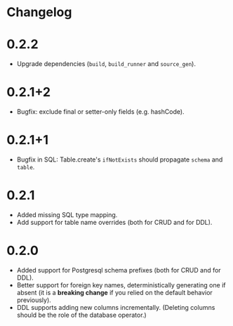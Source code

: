 # Changelog

# 0.2.2

- Upgrade dependencies (`build`, `build_runner` and `source_gen`).

# 0.2.1+2

- Bugfix: exclude final or setter-only fields (e.g. hashCode).

# 0.2.1+1

- Bugfix in SQL: Table.create's `ifNotExists` should propagate `schema` and `table`.

# 0.2.1

- Added missing SQL type mapping.
- Add support for table name overrides (both for CRUD and for DDL).

# 0.2.0

- Added support for Postgresql schema prefixes (both for CRUD and for DDL).
- Better support for foreign key names, deterministically generating one if absent
  (it is a **breaking change** if you relied on the default behavior previously).
- DDL supports adding new columns incrementally.
  (Deleting columns should be the role of the database operator.)

